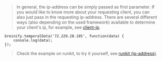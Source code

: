 <blockquote class="lang-specific javascript--browser">
<p>In general, the ip-address can be simply passed as first parameter. If you
would like to know more about your requesting client, you can also just pass in
the requesting ip-address. There are several different ways (also depending on the 
used framework) available to determine your client's ip, for example, see 
<a target="_blank" href="https://www.npmjs.com/package/client-ip">client-ip</a>.</p>
</blockquote>

>
```javascript--browser
breinify.temporalData('72.229.28.185', function(data) {
	console.log(data);
});
```

<blockquote class="lang-specific javascript--node">
<p>Check the example on runkit, to try it yourself, see 
<a target="_blank" href="https://runkit.com/breinify-stage/looking-up-ip-data">runkit (ip-address)</a>.</p>
</blockquote>